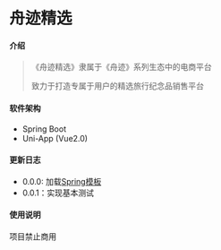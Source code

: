 # 舟迹精选

#### 介绍

> 《舟迹精选》隶属于《舟迹》系列生态中的电商平台
>
> 致力于打造专属于用户的精选旅行纪念品销售平台

#### 软件架构

* Spring Boot
* Uni-App (Vue2.0)

#### 更新日志

- 0.0.0: 加载[Spring模板](https://github.com/Aiden-L/Spring-Backend-Demo)
- 0.0.1：实现基本测试

#### 使用说明

项目禁止商用


